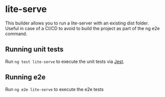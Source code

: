 # lite-serve

This builder allows you to run a lite-server with an existing dist folder.
Useful in case of a CI/CD to avoid to build the project as part of the ng e2e command.

## Running unit tests

Run `ng test lite-serve` to execute the unit tests via [Jest](https://jestjs.io).

## Running e2e

Run `ng e2e lite-serve` to execute the e2e tests
